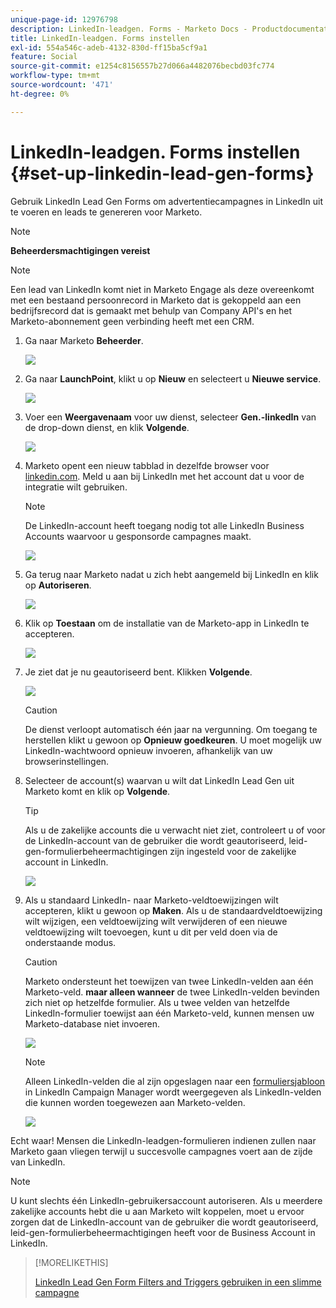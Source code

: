 ```yaml
---
unique-page-id: 12976798
description: LinkedIn-leadgen. Forms - Marketo Docs - Productdocumentatie instellen
title: LinkedIn-leadgen. Forms instellen
exl-id: 554a546c-adeb-4132-830d-ff15ba5cf9a1
feature: Social
source-git-commit: e1254c8156557b27d066a4482076becbd03fc774
workflow-type: tm+mt
source-wordcount: '471'
ht-degree: 0%

---
```


# LinkedIn-leadgen. Forms instellen {#set-up-linkedin-lead-gen-forms}

Gebruik LinkedIn Lead Gen Forms om advertentiecampagnes in LinkedIn uit te voeren en leads te genereren voor Marketo.

>[!NOTE]
>
>**Beheerdersmachtigingen vereist**

>[!NOTE]
>
>Een lead van LinkedIn komt niet in Marketo Engage als deze overeenkomt met een bestaand persoonrecord in Marketo dat is gekoppeld aan een bedrijfsrecord dat is gemaakt met behulp van Company API&#39;s en het Marketo-abonnement geen verbinding heeft met een CRM.

1. Ga naar Marketo **Beheerder**.

   ![](assets/image2016-11-29-10-3a50-3a29.png)

1. Ga naar **LaunchPoint**, klikt u op **Nieuw** en selecteert u **Nieuwe service**.

   ![](assets/image2016-11-29-10-3a51-3a11.png)

1. Voer een **Weergavenaam** voor uw dienst, selecteer **Gen.-linkedIn** van de drop-down dienst, en klik **Volgende**.

   ![](assets/linkedin-lead-gen.png)

1. Marketo opent een nieuw tabblad in dezelfde browser voor [linkedin.com](https://www.linkedin.com). Meld u aan bij LinkedIn met het account dat u voor de integratie wilt gebruiken.

   >[!NOTE]
   >
   >De LinkedIn-account heeft toegang nodig tot alle LinkedIn Business Accounts waarvoor u gesponsorde campagnes maakt.

   ![](assets/linkedin-login.png)

1. Ga terug naar Marketo nadat u zich hebt aangemeld bij LinkedIn en klik op **Autoriseren**.

   ![](assets/linkedin-lead-gen-authorize.png)

1. Klik op **Toestaan** om de installatie van de Marketo-app in LinkedIn te accepteren.

   ![](assets/linkedin-marketo-allow.png)

1. Je ziet dat je nu geautoriseerd bent. Klikken **Volgende**.

   ![](assets/image2017-9-28-7-3a55-3a14.png)

   >[!CAUTION]
   >
   >De dienst verloopt automatisch één jaar na vergunning. Om toegang te herstellen klikt u gewoon op **Opnieuw goedkeuren**. U moet mogelijk uw LinkedIn-wachtwoord opnieuw invoeren, afhankelijk van uw browserinstellingen.

1. Selecteer de account(s) waarvan u wilt dat LinkedIn Lead Gen uit Marketo komt en klik op **Volgende**.

   >[!TIP]
   >
   >Als u de zakelijke accounts die u verwacht niet ziet, controleert u of voor de LinkedIn-account van de gebruiker die wordt geautoriseerd, leid-gen-formulierbeheermachtigingen zijn ingesteld voor de zakelijke account in LinkedIn.

   ![](assets/linkedin-pages-to-capture.png)

1. Als u standaard LinkedIn- naar Marketo-veldtoewijzingen wilt accepteren, klikt u gewoon op **Maken**. Als u de standaardveldtoewijzing wilt wijzigen, een veldtoewijzing wilt verwijderen of een nieuwe veldtoewijzing wilt toevoegen, kunt u dit per veld doen via de onderstaande modus.

   >[!CAUTION]
   >
   >Marketo ondersteunt het toewijzen van twee LinkedIn-velden aan één Marketo-veld. **maar alleen wanneer** de twee LinkedIn-velden bevinden zich niet op hetzelfde formulier. Als u twee velden van hetzelfde LinkedIn-formulier toewijst aan één Marketo-veld, kunnen mensen uw Marketo-database niet invoeren.

   ![](assets/linkedin-lead-gen-mapping.png)

   >[!NOTE]
   >
   >Alleen LinkedIn-velden die al zijn opgeslagen naar een [formuliersjabloon](https://www.linkedin.com/help/lms/answer/79634) in LinkedIn Campaign Manager wordt weergegeven als LinkedIn-velden die kunnen worden toegewezen aan Marketo-velden.

   ![](assets/linkedin-installed-services.png)

Echt waar! Mensen die LinkedIn-leadgen-formulieren indienen zullen naar Marketo gaan vliegen terwijl u succesvolle campagnes voert aan de zijde van LinkedIn.

>[!NOTE]
>
>U kunt slechts één LinkedIn-gebruikersaccount autoriseren. Als u meerdere zakelijke accounts hebt die u aan Marketo wilt koppelen, moet u ervoor zorgen dat de LinkedIn-account van de gebruiker die wordt geautoriseerd, leid-gen-formulierbeheermachtigingen heeft voor de Business Account in LinkedIn.

>[!MORELIKETHIS]
>
>[LinkedIn Lead Gen Form Filters and Triggers gebruiken in een slimme campagne](/help/marketo/product-docs/demand-generation/social/social-functions/use-linkedin-lead-gen-form-filters-and-triggers-in-a-smart-campaign.md)
